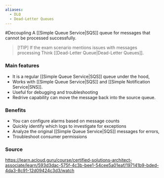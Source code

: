 ```yaml
---
aliases:
  - DLQ
  - Dead-Letter Queues
---
```

#Decoupling 
A [[Simple Queue Service|SQS]] queue for messages that cannot be processed successfully.

> [!TIP] If the exam scenario mentions issues with messages processing
> Think [[Dead-Letter Queue|Dead-Letter Queues]].
 ### Main features
* It is a regular [[Simple Queue Service|SQS]] queue under the hood,
* Works with [[Simple Queue Service|SQS]] and [[Simple Notification Service|SNS]].
* Useful for debugging and troubleshooting
* Redrive capability can move the message back into the source queue.
### Benefits
* You can configure alarms based on message counts
* Quickly identify which logs to investigate for exceptions
* Analyze the original [[Simple Queue Service|SQS]] messages for errors,
* Troubleshoot consumer permissions

### Source
https://learn.acloud.guru/course/certified-solutions-architect-associate/learn/593d3dac-575f-4c3b-bee1-54cee5a01eaf/197141b9-bded-4da3-8c91-12d09424c3d3/watch
